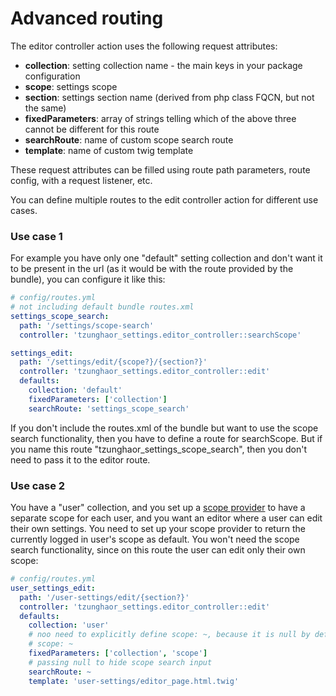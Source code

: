 Advanced routing
================

The editor controller action uses the following request attributes:

* **collection**: setting collection name - the main keys in your package configuration
* **scope**: settings scope
* **section**: settings section name (derived from php class FQCN, but not the same)
* **fixedParameters**: array of strings telling which of the above three cannot be
  different for this route 
* **searchRoute**: name of custom scope search route 
* **template**: name of custom twig template

These request attributes can be filled using route path parameters, route config, 
with a request listener, etc.

You can define multiple routes to the edit controller action for different use cases.

### Use case 1

For example you have only one "default" setting collection and don't want it to
be present in the url (as it would be with the route provided by the bundle), you
can configure it like this:

```yaml
# config/routes.yml
# not including default bundle routes.xml
settings_scope_search:
  path: '/settings/scope-search'
  controller: 'tzunghaor_settings.editor_controller::searchScope'

settings_edit:
  path: '/settings/edit/{scope?}/{section?}'
  controller: 'tzunghaor_settings.editor_controller::edit'
  defaults:
    collection: 'default'
    fixedParameters: ['collection']
    searchRoute: 'settings_scope_search'
```

If you don't include the routes.xml of the bundle but want to use the scope search
functionality, then you have to define a route for searchScope. But if you name
this route "tzunghaor_settings_scope_search", then you don't need to pass it to the
editor route.

### Use case 2

You have a "user" collection, and
you set up a [scope provider](scopes.md) to have a separate scope for each user, and
you want an editor where a user can edit their own settings. You need to set up your
scope provider to return the currently logged in user's scope as default. You won't need
the scope search functionality, since on this route the user can edit only their own
scope:

```yaml
# config/routes.yml
user_settings_edit:
  path: '/user-settings/edit/{section?}'
  controller: 'tzunghaor_settings.editor_controller::edit'
  defaults:
    collection: 'user'
    # noo need to explicitly define scope: ~, because it is null by default anyway
    # scope: ~
    fixedParameters: ['collection', 'scope']
    # passing null to hide scope search input 
    searchRoute: ~
    template: 'user-settings/editor_page.html.twig' 
```
